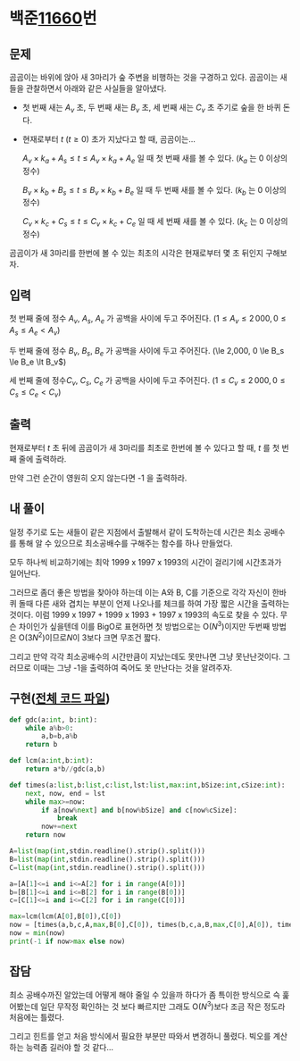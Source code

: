 # 백준[11660](https://www.acmicpc.net/problem/25196)번
## 문제
 곰곰이는 바위에 앉아 새 3마리가 숲 주변을 비행하는 것을 구경하고 있다. 곰곰이는 새들을 관찰하면서 아래와 같은 사실들을 알아냈다.

* 첫 번째 새는 $A_v$ 초, 두 번째 새는 $B_v$ 초, 세 번째 새는
$C_v$ 초 주기로 숲을 한 바퀴 돈다.
* 현재로부터 $t\ (t \ge 0)$ 초가 지났다고 할 때, 곰곰이는...

    $A_v \times k_a + A_s \le t \le A_v \times k_a + A_e$ 일 때 첫 번째 새를 볼 수 있다. ($k_a$ 는 $0$ 이상의 정수)

    $B_v \times k_b + B_s \le t \le B_v \times k_b + B_e$ 일 때 두 번째 새를 볼 수 있다. ($k_b$ 는 $0$ 이상의 정수)

    $C_v \times k_c + C_s \le t \le C_v \times k_c + C_e$ 일 때 세 번째 새를 볼 수 있다. ($k_c$ 는 $0$ 이상의 정수)

곰곰이가 새 3마리를 한번에 볼 수 있는 최초의 시각은 현재로부터 몇 초 뒤인지 구해보자.

## 입력
 첫 번째 줄에 정수 $A_v$, $A_s$, $A_e$ 가 공백을 사이에 두고 주어진다. ($1 \le A_v \le 2\,000, 0 \le A_s \le A_e \lt A_v$)

두 번째 줄에 정수 $B_v$, $B_s$, $B_e$ 가 공백을 사이에 두고 주어진다. (\le 2\,000, 0 \le B_s \le B_e \lt B_v$)

세 번째 줄에 정수$C_v$, $C_s$, $C_e$ 가 공백을 사이에 두고 주어진다. ($1 \le C_v \le 2\,000, 0 \le C_s \le C_e \lt C_v$)

## 출력
 현재로부터 $t$ 초 뒤에 곰곰이가 새 3마리를 최초로 한번에 볼 수 있다고 할 때, $t$ 를 첫 번째 줄에 출력하라.

만약 그런 순간이 영원히 오지 않는다면 -1 을 출력하라.

## 내 풀이
 일정 주기로 도는 새들이 같은 지점에서 출발해서 같이 도착하는데 시간은 최소 공배수를 통해 알 수 있으므로 최소공배수를 구해주는 함수를 하나 만들었다.

 모두 하나씩 비교하기에는 최악 $1999$ x $1997$ x $1993$의 시간이 걸리기에 시간초과가 일어난다.

 그러므로 좀더 좋은 방법을 찾아야 하는데 이는 A와 B, C를 기준으로 각각 자신이 한바퀴 돌때 다른 새와 겹치는 부분이 언제 나오나를 체크를 하여 가장 짧은 시간을 출력하는 것이다.
 이럼 $1999$ x $1997$ + $1999$ x $1993$ + $1997$ x $1993$의 속도로 찾을 수 있다.
 무슨 차이인가 싶을텐데 이를 BigO로 표현하면 첫 방법으로는 O($N$<sup>3</sup>)이지만 두번째 방법은 O($3N$<sup>2</sup>)이므로$N$이 3보다 크면 무조건 짧다.

 그리고 만약 각각 최소공배수의 시간만큼이 지났는데도 못만나면 그냥 못난난것이다. 그러므로 이때는 그냥 -1을 출력하여 죽어도 못 만난다는 것을 알려주자.

## 구현([전체 코드 파일](/baekjoon/25196숲속에서새구경하기/c.py))
``` python
def gdc(a:int, b:int):
    while a%b>0:
        a,b=b,a%b
    return b

def lcm(a:int,b:int):
    return a*b//gdc(a,b)

def times(a:list,b:list,c:list,lst:list,max:int,bSize:int,cSize:int):
    next, now, end = lst
    while max>=now:
        if a[now%next] and b[now%bSize] and c[now%cSize]:
            break
        now+=next
    return now

A=list(map(int,stdin.readline().strip().split()))
B=list(map(int,stdin.readline().strip().split()))
C=list(map(int,stdin.readline().strip().split()))

a=[A[1]<=i and i<=A[2] for i in range(A[0])]
b=[B[1]<=i and i<=B[2] for i in range(B[0])]
c=[C[1]<=i and i<=C[2] for i in range(C[0])]

max=lcm(lcm(A[0],B[0]),C[0])
now = [times(a,b,c,A,max,B[0],C[0]), times(b,c,a,B,max,C[0],A[0]), times(c,a,b,C,max,A[0],B[0])]
now = min(now)
print(-1 if now>max else now)
```

## 잡담
 최소 공배수까진 알았는데 어떻게 해야 줄일 수 있을까 하다가 좀 특이한 방식으로 슥 훑어봤는데 일단 무작정 확인하는 것 보다 빠르지만 그래도 O($N$<sup>3</sup>)보다 조금 작은 정도라 처음에는 틀렸다.

 그리고 힌트를 얻고 처음 방식에서 필요한 부분만 따와서 변경하니 풀렸다. 빅오를 계산하는 능력좀 길러야 할 것 같다...